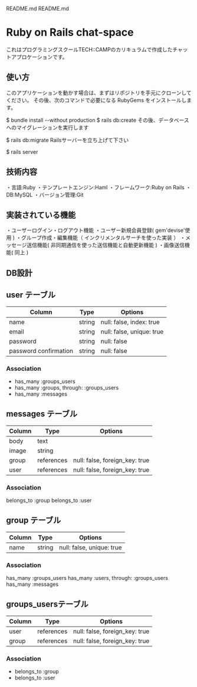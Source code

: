 
README.md
README.md

# Ruby on Rails chat-space
これはプログラミングスクールTECH::CAMPのカリキュラムで作成したチャットアプロケーションです。

## 使い方
このアプリケーションを動かす場合は、まずはリポジトリを手元にクローンしてください。 その後、次のコマンドで必要になる RubyGems をインストールします。

$ bundle install --without production
$ rails db:create
その後、データベースへのマイグレーションを実行します

$ rails db:migrate
Railsサーバーを立ち上げて下さい

$ rails server

## 技術内容
・言語:Ruby
・テンプレートエンジン:Haml
・フレームワーク:Ruby on Rails
・DB:MySQL
・バージョン管理:Git

## 実装されている機能
・ユーザーログイン・ログアウト機能
・ユーザー新規会員登録( gem'devise'使用 )
・グループ作成・編集機能（ インクリメンタルサーチを使った実装 ）
・メッセージ送信機能( 非同期通信を使った送信機能と自動更新機能 )
・画像送信機能( 同上 )

## DB設計


## user テーブル
|Column|Type|Options|
|------|----|-------|
|name|string|null: false, index: true|
|email|string|null: false, unique: true|
|password|string|null: false|
|password confirmation|string|null: false|

<!-- パスワードは8文字以上と制限をつける -->
### Association
- has_many :groups_users
- has_many :groups, through: :groups_users
- has_many :messages

## messages テーブル
|Column|Type|Options|
|------|----|-------|
|body|text|
|image|string|
|group|references|null: false, foreign_key: true|
|user|references|null: false, foreign_key: true|
### Association
belongs_to :group
belongs_to :user

## group テーブル
|Column|Type|Options|
|------|----|-------|
|name|string|null: false, unique: true|
### Association
has_many :groups_users
has_many :users, through: :groups_users
has_many :messages


## groups_usersテーブル
|Column|Type|Options|
|------|----|-------|
|user|references|null: false, foreign_key: true|
|group|references|null: false, foreign_key: true|
### Association
- belongs_to :group
- belongs_to :user



